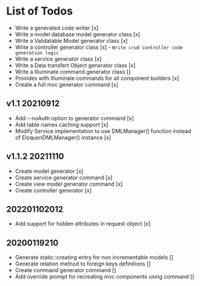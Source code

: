 # List of Todos

- Write a generated code writer [x]
- Write a model database model generator class [x]
- Write a Validatable Model generator class [x]
- Write a controller generator class [x] - `Write crud controller code generation logic`
- Write a service generator class [x]
- Write a Data transfert Object generator class [x]
- Write a Illuminate command generator class []
- Provides with Illuminate commands for all component builders [x]
- Create a full mvc generator command [x]

## v1.1 20210912

- Add --noAuth option to generator command [x]
- Add table names caching support [x]
- Modify Service implementation to use DMLManager() function instead of EloquenDMLManager() instance [x]

## v1.1.2 20211110

- Create model generator [x]
- Create service generator command [x]
- Create view model generator command [x]
- Create controller generator [x]

## 202201102012

- Add support for hidden attributes in request object [x]

## 20200119210

- Generate static::creating entry for non incrementable models []
- Generate relation method to foreign keys definitions []
- Create command generator command []
- Add override prompt for recreating mvc components using command []
